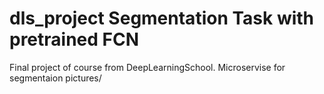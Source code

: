 # dls_project Segmentation Task with pretrained FCN
Final project of course from DeepLearningSchool. Microservise for segmentaion pictures/

